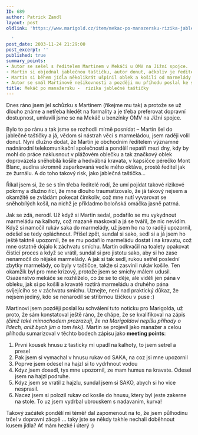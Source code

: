 ```yaml
---
ID: 689
author: Patrick Zandl
layout: post
oldlink: 'https://www.marigold.cz/item/mekac-po-manazersku-rizika-jablecne-tasticky

  '
post_date: 2003-11-24 21:29:00
post_excerpt: ''
published: true
summary_points:
- Autor se sešel s ředitelem Martinem v Mekáči u OMV na Jižní spojce.
- Martin si objednal jablečnou taštičku, autor donut, ačkoliv je ředitel v obleku.
- Martin si během jídla několikrát ušpinil oblek a košili od marmelády.
- Autor se smál Martinově nešikovnosti a později mu příhodu poslal ke schválení.
title: Mekáč po manažersku -  rizika jablečné taštičky
---
```


<p>
Dnes ráno jsem jel schůzku s Martinem (říkejme mu tak) a protože se už dlouho známe a netřeba hledět na formality a je třeba preferovat dopravní dostupnost, umluvili jsme se na Mekáč u benzínky OMV na Jižní spojce. </p>

<p>
Bylo to po ránu a tak jsme se rozhodli mírně posnídat &#8211; Martin šel do jablečné taštičky a já, vědom si nástrah věcí s marmeládou, jsem raději volil donut. Nyní dlužno dodat, že Martin je obchodním ředitelem významné nadnárodní telekomunikační společnosti a pondělí nepatří mezi dny, kdy by mohl do práce naklusnout v plážovém oblečku a tak značkový oblek doprovázela sněhobílá košile a hedvábná kravata, v kapsičce pérečko Mont Blanc, audina skromně zaparkovaná vedle mého oktáva, prostě ředitel jak ze žurnálu. A do toho takový risk, jako jablečná taštička... 
<p>
Říkal jsem si, že se s tím třeba ředitelé rodí, že umí pojídat takové rizikové pokrmy a dlužno říci, že mne dlouho traumatizovalo, že já takový nejsem a okamžitě se zvládám pokecat čímkoliv, což mne nutí vyvarovat se sněhobílých košil, na nichž je příkladmo boloňská omáčka jasně patrná. 
<p>
Jak se zdá, nerodí. Už když si Martin sedal, podařilo se mu vykydnout marmeládu na kalhoty, což mazaně maskoval a já se tvářil, že nic nevidím. Když si namočil rukáv saka do marmelády, už jsem ho na to raději upozornil, odešel se tedy opláchnout. Přišel zpět, sundal si sako, sedl si a já jsem ho ještě taktně upozornil, že se mu podařilo marmeládu dostat i na kravatu, což mne ostatně dojalo k záchvatu smíchu. Martin odkvačil na toalety opakovat čisticí proces a když se vrátil, sundal si pro jistotu sako, aby si ho zase nenamočil do nějaké marmelády. A jak si tak sedl, rukou setřel poslední zbytky marmelády, co byly v taštičce, takže si zasvinil rukáv košile. Ten okamžik byl pro mne krizový, protože jsem se smíchy málem udusil. Osazenstvo mekáče se rozhlíželo, co že se to děje, ale viděli jen pána v obleku, jak si po košili a kravatě roztírá marmeládu a druhého pána svíjejícího se v záchvatu smíchu. Uznejte, není nad praktický důkaz, že nejsem jediný, kdo se nenarodil se stříbrnou lžičkou v puse :) 
<p>
Martinovi jsem později poslal ku schválení tuto noticku pro Marigolda, už proto, že sám konstatoval ještě ráno, že chápe, že se kvalifikoval na zápis <EM>(čímž také mimochodem prozrazuji, že na Marigoldovi nepíšu příhody&#160;o lidech, aniž bych jim o tom řekl).</EM> Martin se projevil jako manažer a celou příhodu sumarizoval v těchto bodech zápisu jako<STRONG> meeting points</STRONG>: 
<OL>
<LI>Prvni kousek hnusu z tasticky mi upadl na kalhoty, to jsem setrel a presel </LI>
<LI>Pak jsem si vymachal v hnusu rukav od SAKA, na coz jsi mne upozornil </LI>
<LI>Poprve jsem odesel na hajzl si to vydrhnout vodou </LI>
<LI>Kdyz jsem dosedl, tys mne upozornil, ze mam humus na kravate. Odesel jsem na hajzl podruhe. </LI>
<LI>Kdyz jsem se vratil z hajzlu, sundal jsem si SAKO, abych si ho vice nesprasil. </LI>
<LI>Nacez jsem si polozil rukav od kosile do hnusu, ktery byl jeste zakerne na stole. To uz jsem vydrbal ubrouskem s nadavanim, kurva! </LI></OL>
<p>
Takový začátek pondělí mi téměř dal zapomenout na to, že jsem půlhodinu trčel v dopravní zácpě ... taky jste se někdy takhle nechali doběhnout kusem jídla? Ať mám hezké i úterý :)</p>